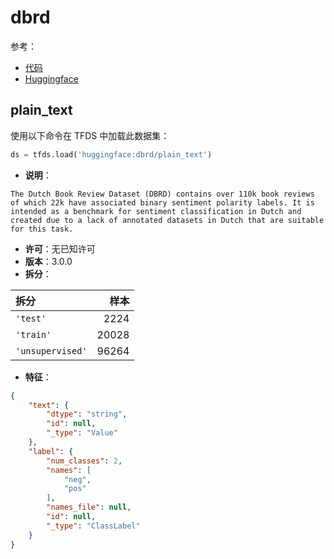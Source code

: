 # dbrd

参考：

- [代码](https://github.com/huggingface/datasets/blob/master/datasets/dbrd)
- [Huggingface](https://huggingface.co/datasets/dbrd)

## plain_text

使用以下命令在 TFDS 中加载此数据集：

```python
ds = tfds.load('huggingface:dbrd/plain_text')
```

- **说明**：

```
The Dutch Book Review Dataset (DBRD) contains over 110k book reviews of which 22k have associated binary sentiment polarity labels. It is intended as a benchmark for sentiment classification in Dutch and created due to a lack of annotated datasets in Dutch that are suitable for this task.
```

- **许可**：无已知许可
- **版本**：3.0.0
- **拆分**：

拆分 | 样本
:-- | --:
`'test'` | 2224
`'train'` | 20028
`'unsupervised'` | 96264

- **特征**：

```json
{
    "text": {
        "dtype": "string",
        "id": null,
        "_type": "Value"
    },
    "label": {
        "num_classes": 2,
        "names": [
            "neg",
            "pos"
        ],
        "names_file": null,
        "id": null,
        "_type": "ClassLabel"
    }
}
```
